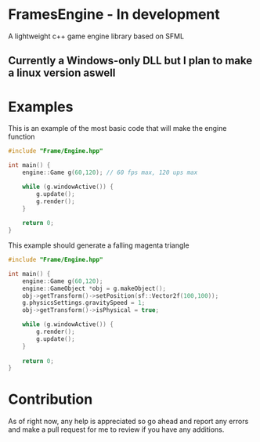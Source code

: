# FramesEngine - In development
A lightweight c++ game engine library based on SFML

## Currently a Windows-only DLL but I plan to make a linux version aswell

# Examples
This is an example of the most basic code that will make the engine function
```c++
#include "Frame/Engine.hpp"

int main() {
	engine::Game g(60,120); // 60 fps max, 120 ups max

	while (g.windowActive()) {
		g.update();
		g.render();
	}
 
	return 0;
}
```

This example should generate a falling magenta triangle
```c++
#include "Frame/Engine.hpp"

int main() {
	engine::Game g(60,120);
	engine::GameObject *obj = g.makeObject();
	obj->getTransform()->setPosition(sf::Vector2f(100,100));
	g.physicsSettings.gravitySpeed = 1;
	obj->getTransform()->isPhysical = true;

	while (g.windowActive()) {
		g.render();
		g.update();
	}
 
	return 0;
}
```

# Contribution
As of right now, any help is appreciated so go ahead and report any errors and make a pull request for me to review if you have any additions.
